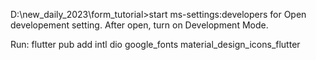 D:\new_daily_2023\form_tutorial>start ms-settings:developers
for Open developement setting. After open, turn on Development Mode.

Run:
flutter pub add intl dio google_fonts material_design_icons_flutter